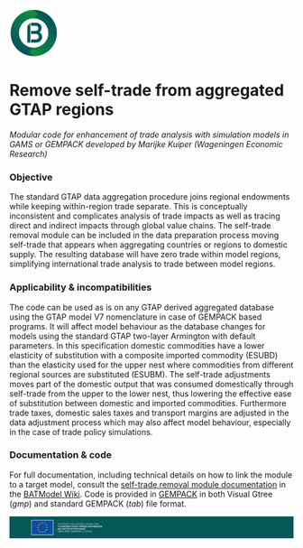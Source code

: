 ![BATModel_logoround](/images/BATModel_logo_round_small.png)

# Remove self-trade from aggregated GTAP regions
*Modular code for enhancement of trade analysis with simulation models in GAMS or GEMPACK developed by Marijke Kuiper (Wageningen Economic Research)*

### **Objective**
The standard GTAP data aggregation procedure joins regional endowments while keeping within-region trade separate. This is conceptually inconsistent and complicates analysis of trade impacts as well as tracing direct and indirect impacts through global value chains. The self-trade removal module can be included in the data preparation process moving self-trade that appears when aggregating countries or regions to domestic supply. The resulting database will have zero trade within model regions, simplifying international trade analysis to trade between model regions. 

### **Applicability & incompatibilities**
The code can be used as is on any GTAP derived aggregated database using the GTAP model V7 nomenclature in case of GEMPACK based programs. It will affect model behaviour as the database changes for models using the standard GTAP two-layer Armington with default parameters. In this specification domestic commodities have a lower elasticity of substitution with a composite imported commodity (ESUBD) than the elasticity used for the upper nest where commodities from different regional sources are substituted (ESUBM). The self-trade adjustments moves part of the domestic output that was consumed domestically through self-trade from the upper to the lower nest, thus lowering the effective ease of substitution between domestic and imported commodities. Furthermore trade taxes, domestic sales taxes and transport margins are adjusted in the data adjustment process which may also affect model behaviour, especially in the case of trade policy simulations.

### **Documentation & code**
For full documentation, including technical details on how to link the module to a target model, consult the [self-trade removal module documentation](https://github.com/BATModules/BATModules/wiki/RST-Module-%E2%80%90-Remove-self%E2%80%90trade-from-aggregated-GTAP-regions) in the [BATModel Wiki](https://github.com/BATModules/BATModules/wiki). Code is provided in [GEMPACK](/RemoveSelfTrade/GEMPACK) in both Visual Gtree (*gmp*) and standard GEMPACK (*tab*) file format.


![BATModel_EUacknowledgement](/images/BATModel_EUAcknowledgement_bottom.png)
